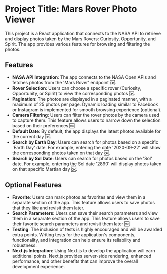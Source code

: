 # Project Title: Mars Rover Photo Viewer

This project is a React application that connects to the NASA API to retrieve and display photos taken by the Mars Rovers: Curiosity, Opportunity, and Spirit. The app provides various features for browsing and filtering the photos.

## Features

- **NASA API Integration**: The app connects to the NASA Open APIs and fetches photos from the 'Mars Rover' endpoint 🆗.
- **Rover Selection**: Users can choose a specific rover (Curiosity, Opportunity, or Spirit) to view the corresponding photos 🆗.
- **Pagination**: The photos are displayed in a paginated manner, with a maximum of 25 photos per page. Dynamic loading similar to Facebook or Instagram is implemented for smooth browsing experience (optional).
- **Camera Filtering**: Users can filter the rover photos by the camera used to capture them. This feature allows users to narrow down the selection based on their preferences 🆗.
- **Default Date**: By default, the app displays the latest photos available for the current day 🆗.
- **Search by Earth Day**: Users can search for photos based on a specific 'Earth Day' date. For example, entering the date '2020-09-22' will show the corresponding photos taken on that day 🆗.
- **Search by Sol Date**: Users can search for photos based on the 'Sol' date. For example, entering the Sol date '2890' will display photos taken on that specific Martian day 🆗.

## Optional Features

- **Favorite**: Users can mark photos as favorites and view them in a separate section of the app. This feature allows users to save photos that they like and revisit them later.
- **Search Parameters**: Users can save their search parameters and view them in a separate section of the app. This feature allows users to save their favorite search parameters and revisit them later 🆗.
- **Testing**: The inclusion of tests is highly encouraged and will be awarded extra points. Writing tests for the application's components, functionality, and integration can help ensure its reliability and robustness.
- **Next.js Integration**: Using Next.js to develop the application will earn additional points. Next.js provides server-side rendering, enhanced performance, and other benefits that can improve the overall development experience.
